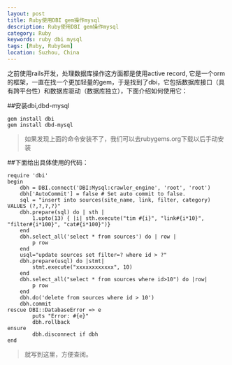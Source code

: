 ```yaml
---
layout: post
title: Ruby使用DBI gem操作mysql
description: Ruby使用DBI gem操作mysql
category: Ruby
keywords: ruby dbi mysql
tags: [Ruby, RubyGem]
location: Suzhou, China
---
```

之前使用rails开发，处理数据库操作这方面都是使用active record, 它是一个orm的框架，一直在找一个更加轻量的gem，于是找到了dbi，它包括数据库接口（具有跨平台性）和数据库驱动（数据库独立），下面介绍如何使用它：

##安装dbi,dbd-mysql

	gem install dbi
	gem install dbd-mysql

>如果发现上面的命令安装不了，我们可以去rubygems.org下载以后手动安装

##下面给出具体使用的代码：

	require 'dbi'
	begin
		dbh = DBI.connect('DBI:Mysql:crawler_engine', 'root', 'root')
		dbh['AutoCommit'] = false # Set auto commit to false.
		sql = "insert into sources(site_name, link, filter, category) VALUES (?,?,?,?)"
		dbh.prepare(sql) do | sth |
			1.upto(13) { |i| sth.execute("tim #{i}", "link#{i*10}", "filter#{i*100}", "cat#{i*100}")}
		end
		dbh.select_all('select * from sources') do | row |
			p row
		end
		usql="update sources set filter=? where id > ?"
		dbh.prepare(usql) do |stmt|
			stmt.execute("xxxxxxxxxxxx", 10)
		end
		dbh.select_all("select * from sources where id>10") do |row|
			p row
		end
		dbh.do('delete from sources where id > 10')
		dbh.commit
	rescue DBI::DatabaseError => e
			puts "Error: #{e}"
			dbh.rollback
	ensure
			dbh.disconnect if dbh
	end

> 就写到这里，方便查阅。
